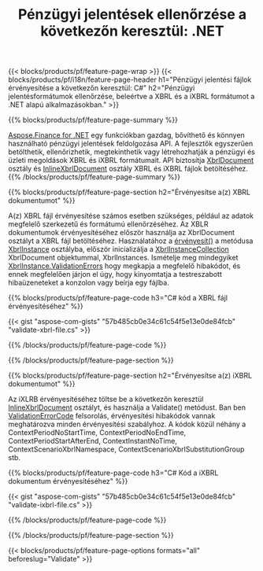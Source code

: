 ﻿---
title: "Pénzügyi jelentések ellenőrzése a következőn keresztül: .NET"
url: /hu/net/validate/
description:  C# kód a pénzügyi jelentések érvényesítéséhez a(z) XBRL és iXBRL fájlokban a .NET könyvtáron keresztül.
---
{{< blocks/products/pf/feature-page-wrap >}}
{{< blocks/products/pf/i18n/feature-page-header h1="Pénzügyi jelentési fájlok érvényesítése a következőn keresztül: C#" h2="Pénzügyi jelentésformátumok ellenőrzése, beleértve a XBRL és a iXBRL formátumot a .NET alapú alkalmazásokban." >}}

{{% blocks/products/pf/feature-page-summary %}}

[Aspose.Finance for .NET](https://products.aspose.com/finance/net/) egy funkciókban gazdag, bővíthető és könnyen használható pénzügyi jelentések feldolgozása API. A fejlesztők egyszerűen betölthetik, ellenőrizhetik, megtekinthetik vagy létrehozhatják a pénzügyi és üzleti megoldások XBRL és iXBRL formátumait. API biztosítja [XbrlDocument](https://apireference.aspose.com/finance/net/aspose.finance.xbrl/xbrldocument) osztály és  [InlineXbrlDocument](https://apireference.aspose.com/finance/net/aspose.finance.xbrl.inline/inlinexbrldocument) osztály XBRL és iXBRL fájlok betöltéséhez.
{{% /blocks/products/pf/feature-page-summary %}}

{{% blocks/products/pf/feature-page-section h2="Érvényesítse a(z) XBRL dokumentumot" %}}

A(z) XBRL fájl érvényesítése számos esetben szükséges, például az adatok megfelelő szerkezetű és formátumú ellenőrzéséhez. Az XBLR dokumentumok érvényesítéséhez először használja az XbrlDocument osztályt a XBRL fájl betöltéséhez. Használatához a [érvényesít()](https://apireference.aspose.com/finance/net/aspose.finance.xbrl/xbrlinstance/methods/validate) a metódusa [XbrlInstance](https://apireference.aspose.com/finance/net/aspose.finance.xbrl/xbrlinstance) osztályba, először inicializálja a [XbrlInstanceCollection](https://apireference.aspose.com/finance/net/aspose.finance.xbrl/xbrlinstancecollection) XbrlDocument objektummal, XbrlInstances. Ismételje meg mindegyiket [XbrlInstance.ValidationErrors](https://apireference.aspose.com/finance/net/aspose.finance.xbrl/xbrlinstance/properties/validationerrors) hogy megkapja a megfelelő hibakódot, és ennek megfelelően járjon el úgy, hogy kinyomtatja a testreszabott hibaüzeneteket a konzolon vagy beírja egy fájlba.

{{% blocks/products/pf/feature-page-code h3="C# kód a XBRL fájl érvényesítéséhez" %}}

{{< gist "aspose-com-gists" "57b485cb0e34c61c54f5e13e0de84fcb" "validate-xbrl-file.cs" >}} 

{{% /blocks/products/pf/feature-page-code %}}

{{% /blocks/products/pf/feature-page-section %}}

{{% blocks/products/pf/feature-page-section h2="Érvényesítse a(z) iXBRL dokumentumot" %}}

Az iXLRB érvényesítéséhez töltse be a következőn keresztül [InlineXbrlDocument](https://apireference.aspose.com/finance/net/aspose.finance.xbrl.inline/inlinexbrldocument) osztályt, és használja a Validate() metódust. Ban ben [ValidationErrorCode](https://apireference.aspose.com/finance/net/aspose.finance.xbrl.validator/validationerrorcode) felsorolás, érvényesítési hibakódok vannak meghatározva minden érvényesítési szabályhoz. A kódok közül néhány a ContextPeriodNoStartTime, ContextPeriodNoEndTime, ContextPeriodStartAfterEnd, ContextInstantNoTime, ContextScenarioXbrlNamespace, ContextScenarioXbrlSubstitutionGroup stb.

{{% blocks/products/pf/feature-page-code h3="C# Kód a iXBRL dokumentum érvényesítéséhez" %}}

{{< gist "aspose-com-gists" "57b485cb0e34c61c54f5e13e0de84fcb" "validate-ixbrl-file.cs" >}}

{{% /blocks/products/pf/feature-page-code %}}

{{% /blocks/products/pf/feature-page-section %}}

{{< blocks/products/pf/feature-page-options formats="all" beforeslug="Validate" >}}